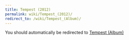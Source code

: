 ```yaml
---
title: Tempest (2012)
permalink: wiki/Tempest_(2012)/
redirect_to: /wiki/Tempest_(Album)/
---
```


You should automatically be redirected to [Tempest (Album)](/wiki/Tempest_(Album)/)
